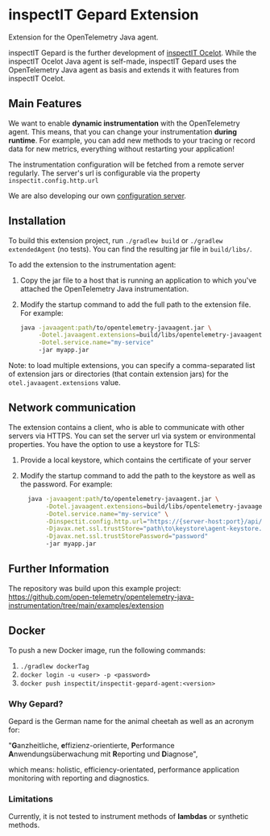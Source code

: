 # inspectIT Gepard Extension

Extension for the OpenTelemetry Java agent.

inspectIT Gepard is the further development of [inspectIT Ocelot](https://github.com/inspectIT/inspectit-ocelot).
While the inspectIT Ocelot Java agent is self-made, inspectIT Gepard uses the OpenTelemetry Java agent as basis
and extends it with features from inspectIT Ocelot.

## Main Features

We want to enable **dynamic instrumentation** with the OpenTelemetry agent. 
This means, that you can change your instrumentation **during runtime**. 
For example, you can add new methods to your tracing or record data for new metrics, everything without restarting your application!

The instrumentation configuration will be fetched from a remote server regularly. 
The server's url is configurable via the property `inspectit.config.http.url`

We are also developing our own [configuration server](https://github.com/inspectIT/inspectit-gepard-agentmanager).

## Installation

To build this extension project, run `./gradlew build` or `./gradlew extendedAgent` (no tests). 
You can find the resulting jar file in `build/libs/`.

To add the extension to the instrumentation agent:

1. Copy the jar file to a host that is running an application to which you've attached the OpenTelemetry Java instrumentation.
2. Modify the startup command to add the full path to the extension file. For example:

     ```bash
     java -javaagent:path/to/opentelemetry-javaagent.jar \
          -Dotel.javaagent.extensions=build/libs/opentelemetry-javaagent.jar \
          -Dotel.service.name="my-service"
          -jar myapp.jar
     ```

Note: to load multiple extensions, you can specify a comma-separated list of extension jars or directories (that
contain extension jars) for the `otel.javaagent.extensions` value.

## Network communication

The extension contains a client, who is able to communicate with other servers via HTTPS.
You can set the server url via system or environmental properties.
You have the option to use a keystore for TLS:

1. Provide a local keystore, which contains the certificate of your server
2. Modify the startup command to add the path to the keystore as well as the password. For example:

   ```bash
     java -javaagent:path/to/opentelemetry-javaagent.jar \
          -Dotel.javaagent.extensions=build/libs/opentelemetry-javaagent.jar \
          -Dotel.service.name="my-service" \
          -Dinspectit.config.http.url="https://{server-host:port}/api/v1" \
          -Djavax.net.ssl.trustStore="path\to\keystore\agent-keystore.jks" \
          -Djavax.net.ssl.trustStorePassword="password"
          -jar myapp.jar
     ```

## Further Information

The repository was build upon this example project: https://github.com/open-telemetry/opentelemetry-java-instrumentation/tree/main/examples/extension

## Docker

To push a new Docker image, run the following commands:


1. `./gradlew dockerTag`
2. `docker login -u <user> -p <password>`
3. `docker push inspectit/inspectit-gepard-agent:<version>`


### Why Gepard?
Gepard is the German name for the animal cheetah as well as an acronym for: 

"**G**anzheitliche, **e**ffizienz-orientierte, **P**erformance **A**nwendungsüberwachung mit **R**eporting und **D**iagnose",

which means: holistic, efficiency-orientated, performance application monitoring with reporting and diagnostics.

### Limitations

Currently, it is not tested to instrument methods of **lambdas** or synthetic methods.
